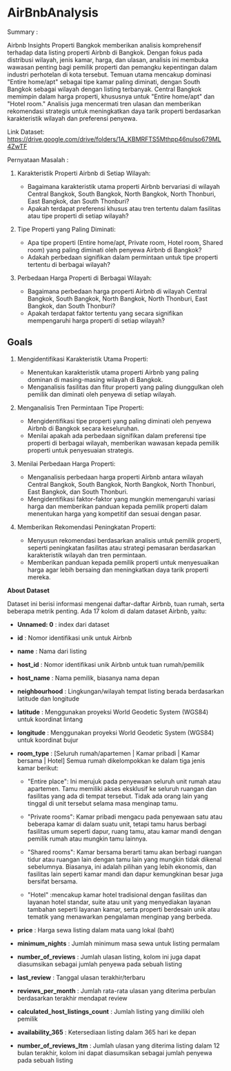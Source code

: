 # AirBnbAnalysis

Summary :

Airbnb Insights Properti Bangkok memberikan analisis komprehensif terhadap data listing properti Airbnb di Bangkok. Dengan fokus pada distribusi wilayah, jenis kamar, harga, dan ulasan, analisis ini membuka wawasan penting bagi pemilik properti dan pemangku kepentingan dalam industri perhotelan di kota tersebut. Temuan utama mencakup dominasi "Entire home/apt" sebagai tipe kamar paling diminati, dengan South Bangkok sebagai wilayah dengan listing terbanyak. Central Bangkok memimpin dalam harga properti, khususnya untuk "Entire home/apt" dan "Hotel room." Analisis juga mencermati tren ulasan dan memberikan rekomendasi strategis untuk meningkatkan daya tarik properti berdasarkan karakteristik wilayah dan preferensi penyewa.

Link Dataset: https://drive.google.com/drive/folders/1A_KBMRFTS5Mthpp46nulso679ML4ZwTF

Pernyataan Masalah :
1. Karakteristik Properti Airbnb di Setiap Wilayah:
    -  Bagaimana karakteristik utama properti Airbnb bervariasi di wilayah Central Bangkok, South Bangkok, North Bangkok, North Thonburi, East Bangkok, dan South Thonburi?
    - Apakah terdapat preferensi khusus atau tren tertentu dalam fasilitas atau tipe properti di setiap wilayah?

2. Tipe Properti yang Paling Diminati:
    - Apa tipe properti (Entire home/apt, Private room, Hotel room, Shared room) yang paling diminati oleh penyewa Airbnb di Bangkok?
    - Adakah perbedaan signifikan dalam permintaan untuk tipe properti tertentu di berbagai wilayah?

3. Perbedaan Harga Properti di Berbagai Wilayah:
    - Bagaimana perbedaan harga properti Airbnb di wilayah Central Bangkok, South Bangkok, North Bangkok, North Thonburi, East Bangkok, dan South Thonburi?
    - Apakah terdapat faktor tertentu yang secara signifikan mempengaruhi harga properti di setiap wilayah?
  
## Goals

1. Mengidentifikasi Karakteristik Utama Properti:
    - Menentukan karakteristik utama properti Airbnb yang paling dominan di masing-masing wilayah di Bangkok.
    - Menganalisis fasilitas dan fitur properti yang paling diunggulkan oleh pemilik dan diminati oleh penyewa di setiap wilayah.

2. Menganalisis Tren Permintaan Tipe Properti:
    - Mengidentifikasi tipe properti yang paling diminati oleh penyewa Airbnb di Bangkok secara keseluruhan.
    - Menilai apakah ada perbedaan signifikan dalam preferensi tipe properti di berbagai wilayah, memberikan wawasan kepada pemilik properti untuk penyesuaian strategis.

3. Menilai Perbedaan Harga Properti:
    - Menganalisis perbedaan harga properti Airbnb antara wilayah Central Bangkok, South Bangkok, North Bangkok, North Thonburi, East Bangkok, dan South Thonburi.
    - Mengidentifikasi faktor-faktor yang mungkin memengaruhi variasi harga dan memberikan panduan kepada pemilik properti dalam menentukan harga yang kompetitif dan sesuai dengan pasar.

4. Memberikan Rekomendasi Peningkatan Properti:
    - Menyusun rekomendasi berdasarkan analisis untuk pemilik properti, seperti peningkatan fasilitas atau strategi pemasaran berdasarkan karakteristik wilayah dan tren permintaan.
    - Memberikan panduan kepada pemilik properti untuk menyesuaikan harga agar lebih bersaing dan meningkatkan daya tarik properti mereka.

**About Dataset**

Dataset ini berisi informasi mengenai daftar-daftar Airbnb, tuan rumah, serta beberapa metrik penting. Ada 17 kolom di dalam dataset Airbnb, yaitu:

- **Unnamed: 0** : index dari dataset

- **id** : Nomor identifikasi unik untuk Airbnb

- **name** : Nama dari listing

- **host_id** : Nomor identifikasi unik Airbnb untuk tuan rumah/pemilik

- **host_name** : Nama pemilik, biasanya nama depan

- **neighbourhood** : Lingkungan/wilayah tempat listing berada berdasarkan latitude dan longitude

- **latitude** : Menggunakan proyeksi World Geodetic System (WGS84) untuk koordinat lintang

- **longitude** : Menggunakan proyeksi World Geodetic System (WGS84) untuk koordinat bujur

- **room_type** : [Seluruh rumah/apartemen | Kamar pribadi | Kamar bersama | Hotel]
Semua rumah dikelompokkan ke dalam tiga jenis kamar berikut:

    - "Entire place": Ini merujuk pada penyewaan seluruh unit rumah atau apartemen. Tamu memiliki akses eksklusif ke seluruh ruangan dan fasilitas yang ada di tempat tersebut. Tidak ada orang lain yang tinggal di unit tersebut selama masa menginap tamu.

    - "Private rooms": Kamar pribadi mengacu pada penyewaan satu atau beberapa kamar di dalam suatu unit, tetapi tamu harus berbagi fasilitas umum seperti dapur, ruang tamu, atau kamar mandi dengan pemilik rumah atau mungkin tamu lainnya.

    - "Shared rooms": Kamar bersama berarti tamu akan berbagi ruangan tidur atau ruangan lain dengan tamu lain yang mungkin tidak dikenal sebelumnya. Biasanya, ini adalah pilihan yang lebih ekonomis, dan fasilitas lain seperti kamar mandi dan dapur kemungkinan besar juga bersifat bersama.

    - "Hotel" :mencakup kamar hotel tradisional dengan fasilitas dan layanan hotel standar, suite atau unit yang menyediakan layanan tambahan seperti layanan kamar, serta properti berdesain unik atau tematik yang menawarkan pengalaman menginap yang berbeda. 

- **price** : Harga sewa listing dalam mata uang lokal (baht)

- **minimum_nights** : Jumlah minimum masa sewa untuk listing permalam

- **number_of_reviews** : Jumlah ulasan listing, kolom ini juga dapat diasumsikan sebagai jumlah penyewa pada sebuah listing

- **last_review** : Tanggal ulasan terakhir/terbaru

- **reviews_per_month** : Jumlah rata-rata ulasan yang diterima perbulan berdasarkan terakhir mendapat review

- **calculated_host_listings_count** : Jumlah listing yang dimiliki oleh pemilik

- **availability_365** : Ketersediaan listing dalam 365 hari ke depan

- **number_of_reviews_ltm** : Jumlah ulasan yang diterima listing dalam 12 bulan terakhir, kolom ini dapat diasumsikan sebagai jumlah penyewa pada sebuah listing
